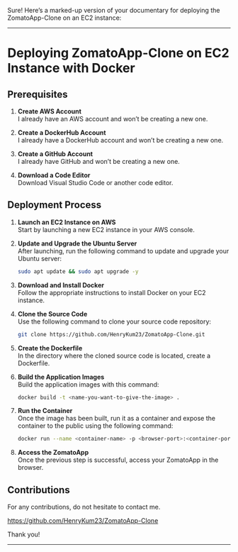 Sure! Here’s a marked-up version of your documentary for deploying the ZomatoApp-Clone on an EC2 instance:

---

# Deploying ZomatoApp-Clone on EC2 Instance with Docker

## Prerequisites

1. **Create AWS Account**  
   I already have an AWS account and won’t be creating a new one.

2. **Create a DockerHub Account**  
   I already have a DockerHub account and won’t be creating a new one.

3. **Create a GitHub Account**  
   I already have GitHub and won’t be creating a new one.

4. **Download a Code Editor**  
   Download Visual Studio Code or another code editor.

## Deployment Process

1. **Launch an EC2 Instance on AWS**  
   Start by launching a new EC2 instance in your AWS console.

2. **Update and Upgrade the Ubuntu Server**  
   After launching, run the following command to update and upgrade your Ubuntu server:
   ```bash
   sudo apt update && sudo apt upgrade -y
   ```

3. **Download and Install Docker**  
   Follow the appropriate instructions to install Docker on your EC2 instance.

4. **Clone the Source Code**  
   Use the following command to clone your source code repository:
   ```bash
   git clone https://github.com/HenryKum23/ZomatoApp-Clone.git
   ```

5. **Create the Dockerfile**  
   In the directory where the cloned source code is located, create a Dockerfile.

6. **Build the Application Images**  
   Build the application images with this command:
   ```bash
   docker build -t <name-you-want-to-give-the-image> .
   ```

7. **Run the Container**  
   Once the image has been built, run it as a container and expose the container to the public using the following command:
   ```bash
   docker run --name <container-name> -p <browser-port>:<container-port> <image-name>
   ```

8. **Access the ZomatoApp**  
   Once the previous step is successful, access your ZomatoApp in the browser.

## Contributions
For any contributions, do not hesitate to contact me.

https://github.com/HenryKum23/ZomatoApp-Clone

Thank you!

--- 

